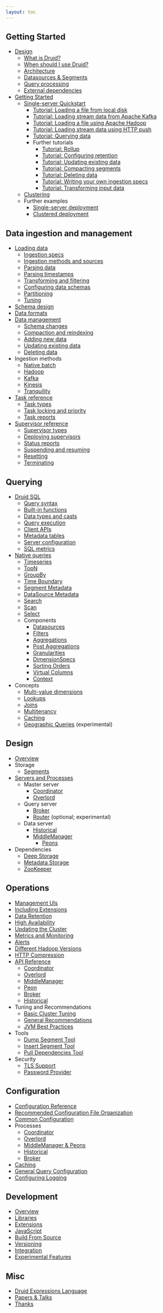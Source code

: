 ```yaml
---
layout: toc
---
```


<!--
  ~ Licensed to the Apache Software Foundation (ASF) under one
  ~ or more contributor license agreements.  See the NOTICE file
  ~ distributed with this work for additional information
  ~ regarding copyright ownership.  The ASF licenses this file
  ~ to you under the Apache License, Version 2.0 (the
  ~ "License"); you may not use this file except in compliance
  ~ with the License.  You may obtain a copy of the License at
  ~
  ~   http://www.apache.org/licenses/LICENSE-2.0
  ~
  ~ Unless required by applicable law or agreed to in writing,
  ~ software distributed under the License is distributed on an
  ~ "AS IS" BASIS, WITHOUT WARRANTIES OR CONDITIONS OF ANY
  ~ KIND, either express or implied.  See the License for the
  ~ specific language governing permissions and limitations
  ~ under the License.
  -->

## Getting Started
  * [Design](/docs/VERSION/design/index.html)
    * [What is Druid?](/docs/VERSION/design/index.html#what-is-druid)
    * [When should I use Druid?](/docs/VERSION/design/index.html#when-to-use-druid)
    * [Architecture](/docs/VERSION/design/index.html#architecture)
    * [Datasources & Segments](/docs/VERSION/design/index.html#datasources-and-segments)
    * [Query processing](/docs/VERSION/design/index.html#query-processing)
    * [External dependencies](/docs/VERSION/design/index.html#external-dependencies)
  * [Getting Started](/docs/VERSION/operations/getting-started.html)
    * [Single-server Quickstart](/docs/VERSION/tutorials/index.html)
      * [Tutorial: Loading a file from local disk](/docs/VERSION/tutorials/tutorial-batch.html)
      * [Tutorial: Loading stream data from Apache Kafka](/docs/VERSION/tutorials/tutorial-kafka.html)
      * [Tutorial: Loading a file using Apache Hadoop](/docs/VERSION/tutorials/tutorial-batch-hadoop.html)
      * [Tutorial: Loading stream data using HTTP push](/docs/VERSION/tutorials/tutorial-tranquility.html)
      * [Tutorial: Querying data](/docs/VERSION/tutorials/tutorial-query.html)
      * Further tutorials
        * [Tutorial: Rollup](/docs/VERSION/tutorials/tutorial-rollup.html)
        * [Tutorial: Configuring retention](/docs/VERSION/tutorials/tutorial-retention.html)
        * [Tutorial: Updating existing data](/docs/VERSION/tutorials/tutorial-update-data.html)
        * [Tutorial: Compacting segments](/docs/VERSION/tutorials/tutorial-compaction.html)
        * [Tutorial: Deleting data](/docs/VERSION/tutorials/tutorial-delete-data.html)
        * [Tutorial: Writing your own ingestion specs](/docs/VERSION/tutorials/tutorial-ingestion-spec.html)
        * [Tutorial: Transforming input data](/docs/VERSION/tutorials/tutorial-transform-spec.html)    
    * [Clustering](/docs/VERSION/tutorials/cluster.html)
    * Further examples
      * [Single-server deployment](/docs/VERSION/operations/single-server.html)
      * [Clustered deployment](/docs/VERSION/tutorials/cluster.html#fresh-deployment)

## Data ingestion and management
  * [Loading data](/docs/VERSION/ingestion-new/index.html)
    * [Ingestion specs](/docs/VERSION/ingestion-new/index.html#spec)
    * [Ingestion methods and sources](/docs/VERSION/ingestion-new/index.html#connect)
    * [Parsing data](/docs/VERSION/ingestion-new/index.html#parse)
    * [Parsing timestamps](/docs/VERSION/ingestion-new/index.html#timestamp)
    * [Transforming and filtering](/docs/VERSION/ingestion-new/index.html#transform)
    * [Configuring data schemas](/docs/VERSION/ingestion-new/index.html#schema)
    * [Partitioning](/docs/VERSION/ingestion-new/index.html#partitioning)
    * [Tuning](/docs/VERSION/ingestion-new/index.html#tune)
  * [Schema design](/docs/VERSION/ingestion-new/schema-design.html)
  * [Data formats](/docs/VERSION/ingestion-new/data-formats.html)
  * [Data management](/docs/VERSION/ingestion-new/data-management.html)
    * [Schema changes](/docs/VERSION/ingestion-new/data-management.html#schema-changes)
    * [Compaction and reindexing](/docs/VERSION/ingestion-new/data-management.html#reindexing)
    * [Adding new data](/docs/VERSION/ingestion-new/data-management.html#updating)
    * [Updating existing data](/docs/VERSION/ingestion-new/data-management.html#updating)
    * [Deleting data](/docs/VERSION/ingestion-new/data-management.html#deleting)
  * Ingestion methods
    * [Native batch](/docs/VERSION/ingestion-new/native-batch.html)
    * [Hadoop](/docs/VERSION/ingestion-new/hadoop.html)
    * [Kafka](/docs/VERSION/development/extensions-core/kafka-ingestion.html)
    * [Kinesis](/docs/VERSION/development/extensions-core/kinesis-ingestion.html)
    * [Tranquility](/docs/VERSION/ingestion-new/tranquility.html)
  * [Task reference](/docs/VERSION/ingestion-new/tasks.html)
    * [Task types](/docs/VERSION/ingestion-new/tasks.html#types)
    * [Task locking and priority](/docs/VERSION/ingestion-new/tasks.html#locking)
    * [Task reports](/docs/VERSION/ingestion-new/tasks.html#reports)
  * [Supervisor reference](/docs/VERSION/ingestion-new/supervisors.html)
    * [Supervisor types](/docs/VERSION/ingestion-new/supervisors.html#types)
    * [Deploying supervisors](/docs/VERSION/ingestion-new/supervisors.html#deploy)
    * [Status reports](/docs/VERSION/ingestion-new/supervisors.html#reports)
    * [Suspending and resuming](/docs/VERSION/ingestion-new/supervisors.html#suspend-resume)
    * [Resetting](/docs/VERSION/ingestion-new/supervisors.html#reset)
    * [Terminating](/docs/VERSION/ingestion-new/supervisors.html#terminate)

## Querying
  * [Druid SQL](/docs/VERSION/querying/sql.html)
    * [Query syntax](/docs/VERSION/querying/sql.html#query-syntax)
    * [Built-in functions](/docs/VERSION/querying/sql.html#functions)
    * [Data types and casts](/docs/VERSION/querying/sql.html#types)
    * [Query execution](/docs/VERSION/querying/sql.html#query-syntax)
    * [Client APIs](/docs/VERSION/querying/sql.html#client)
    * [Metadata tables](/docs/VERSION/querying/sql.html#metadata)
    * [Server configuration](/docs/VERSION/querying/sql.html#metadata)
    * [SQL metrics](/docs/VERSION/querying/sql.html#sql-metrics)
  * [Native queries](/docs/VERSION/querying/querying.html)
    * [Timeseries](/docs/VERSION/querying/timeseriesquery.html)
    * [TopN](/docs/VERSION/querying/topnquery.html)
    * [GroupBy](/docs/VERSION/querying/groupbyquery.html)
    * [Time Boundary](/docs/VERSION/querying/timeboundaryquery.html)
    * [Segment Metadata](/docs/VERSION/querying/segmentmetadataquery.html)
    * [DataSource Metadata](/docs/VERSION/querying/datasourcemetadataquery.html)
    * [Search](/docs/VERSION/querying/searchquery.html)
    * [Scan](/docs/VERSION/querying/scan-query.html)
    * [Select](/docs/VERSION/querying/select-query.html)
    * Components
      * [Datasources](/docs/VERSION/querying/datasource.html)
      * [Filters](/docs/VERSION/querying/filters.html)
      * [Aggregations](/docs/VERSION/querying/aggregations.html)
      * [Post Aggregations](/docs/VERSION/querying/post-aggregations.html)
      * [Granularities](/docs/VERSION/querying/granularities.html)
      * [DimensionSpecs](/docs/VERSION/querying/dimensionspecs.html)
      * [Sorting Orders](/docs/VERSION/querying/sorting-orders.html)
      * [Virtual Columns](/docs/VERSION/querying/virtual-columns.html)
      * [Context](/docs/VERSION/querying/query-context.html)
  * Concepts
    * [Multi-value dimensions](/docs/VERSION/querying/multi-value-dimensions.html)
    * [Lookups](/docs/VERSION/querying/lookups.html)
    * [Joins](/docs/VERSION/querying/joins.html)
    * [Multitenancy](/docs/VERSION/querying/multitenancy.html)
    * [Caching](/docs/VERSION/querying/caching.html)
    * [Geographic Queries](/docs/VERSION/development/geo.html) (experimental)

## Design
  * [Overview](/docs/VERSION/design/index.html)
  * Storage
    * [Segments](/docs/VERSION/design/segments.html)
  * [Servers and Processes](/docs/VERSION/design/processes.html)
    * Master server
      * [Coordinator](/docs/VERSION/design/coordinator.html)
      * [Overlord](/docs/VERSION/design/overlord.html)
    * Query server
      * [Broker](/docs/VERSION/design/broker.html)
      * [Router](/docs/VERSION/development/router.html) (optional; experimental)
    * Data server
      * [Historical](/docs/VERSION/design/historical.html)
      * [MiddleManager](/docs/VERSION/design/middlemanager.html)
        * [Peons](/docs/VERSION/design/peons.html)    
  * Dependencies
    * [Deep Storage](/docs/VERSION/dependencies/deep-storage.html)
    * [Metadata Storage](/docs/VERSION/dependencies/metadata-storage.html)
    * [ZooKeeper](/docs/VERSION/dependencies/zookeeper.html)

## Operations
  * [Management UIs](/docs/VERSION/operations/management-uis.html)    
  * [Including Extensions](/docs/VERSION/operations/including-extensions.html)
  * [Data Retention](/docs/VERSION/operations/rule-configuration.html)
  * [High Availability](/docs/VERSION/operations/high-availability.html)
  * [Updating the Cluster](/docs/VERSION/operations/rolling-updates.html)
  * [Metrics and Monitoring](/docs/VERSION/operations/metrics.html)
  * [Alerts](/docs/VERSION/operations/alerts.html)
  * [Different Hadoop Versions](/docs/VERSION/operations/other-hadoop.html)
  * [HTTP Compression](/docs/VERSION/operations/http-compression.html)  
  * [API Reference](/docs/VERSION/operations/api-reference.html)
      * [Coordinator](/docs/VERSION/operations/api-reference.html#coordinator)
      * [Overlord](/docs/VERSION/operations/api-reference.html#overlord)
      * [MiddleManager](/docs/VERSION/operations/api-reference.html#middlemanager)
      * [Peon](/docs/VERSION/operations/api-reference.html#peon)
      * [Broker](/docs/VERSION/operations/api-reference.html#broker)
      * [Historical](/docs/VERSION/operations/api-reference.html#historical)
  * Tuning and Recommendations
    * [Basic Cluster Tuning](/docs/VERSION/operations/basic-cluster-tuning.html)  
    * [General Recommendations](/docs/VERSION/operations/recommendations.html)
    * [JVM Best Practices](/docs/VERSION/configuration/index.html#jvm-configuration-best-practices)        
  * Tools
    * [Dump Segment Tool](/docs/VERSION/operations/dump-segment.html)
    * [Insert Segment Tool](/docs/VERSION/operations/insert-segment-to-db.html)
    * [Pull Dependencies Tool](/docs/VERSION/operations/pull-deps.html)  
  * Security
    * [TLS Support](/docs/VERSION/operations/tls-support.html)
    * [Password Provider](/docs/VERSION/operations/password-provider.html)  

## Configuration
  * [Configuration Reference](/docs/VERSION/configuration/index.html)
  * [Recommended Configuration File Organization](/docs/VERSION/configuration/index.html#recommended-configuration-file-organization)  
  * [Common Configuration](/docs/VERSION/configuration/index.html#common-configurations)
  * Processes
    * [Coordinator](/docs/VERSION/configuration/index.html#coordinator)
    * [Overlord](/docs/VERSION/configuration/index.html#overlord)
    * [MiddleManager & Peons](/docs/VERSION/configuration/index.html#middle-manager-and-peons)    
    * [Historical](/docs/VERSION/configuration/index.html#historical)
    * [Broker](/docs/VERSION/configuration/index.html#broker)
  * [Caching](/docs/VERSION/configuration/index.html#cache-configuration)
  * [General Query Configuration](/docs/VERSION/configuration/index.html#general-query-configuration)
  * [Configuring Logging](/docs/VERSION/configuration/logging.html)

## Development
  * [Overview](/docs/VERSION/development/overview.html)
  * [Libraries](/libraries.html)
  * [Extensions](/docs/VERSION/development/extensions.html)
  * [JavaScript](/docs/VERSION/development/javascript.html)
  * [Build From Source](/docs/VERSION/development/build.html)
  * [Versioning](/docs/VERSION/development/versioning.html)
  * [Integration](/docs/VERSION/development/integrating-druid-with-other-technologies.html)
  * [Experimental Features](/docs/VERSION/development/experimental.html)

## Misc
  * [Druid Expressions Language](/docs/VERSION/misc/math-expr.html)
  * [Papers & Talks](/docs/VERSION/misc/papers-and-talks.html)
  * [Thanks](/thanks.html)
